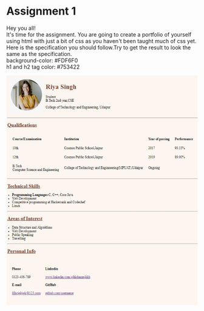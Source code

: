 # Assignment 1

Hey you all! <br />
It's time for the assignment. You are going to create a portfolio of yourself using html with just a bit of css as you haven't been taught much of css yet. <br /> 
Here is the specification you should follow.Try to get the result to look the same as the specification. <br />
background-color: #FDF6F0 <br />
h1 and h2 tag color: #753422 <br />

![alt text](./assets/portfolioImage.jpeg)
